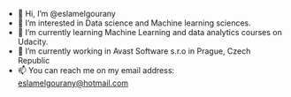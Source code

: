 - 👋 Hi, I’m @eslamelgourany
- 👀 I’m interested in Data science and Machine learning sciences.
- 🌱 I’m currently learning Machine Learning and data analytics courses on Udacity.
- 💞️ I’m currently working in Avast Software s.r.o in Prague, Czech Republic
- 📫 You can reach me on my email address: eslamelgourany@hotmail.com

<!---
eslamelgourany/eslamelgourany is a ✨ special ✨ repository because its `README.md` (this file) appears on your GitHub profile.
You can click the Preview link to take a look at your changes.
--->
